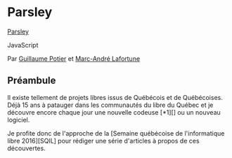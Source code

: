 # Parsley
[Parsley]

JavaScript

Par [Guillaume Potier][] et [Marc-André Lafortune][]

## Préambule
Il existe tellement de projets libres issus de Québécois et de Québécoises.
Déjà 15 ans à patauger dans les communautés du libre du Québec et
je découvre encore chaque jour une nouvelle codeuse [*1][] ou un nouveau logiciel.

Je profite donc de l'approche de la
[Semaine québécoise de l'informatique libre 2016][SQIL] pour rédiger
une série d'articles à propos de ces découvertes.

[Parsley]: <https://github.com/guillaumepotier/Parsley.js>
[Guillaume Potier]: <https://github.com/guillaumepotier>
[Marc-André Lafortune]: <https://github.com/marcandre>

